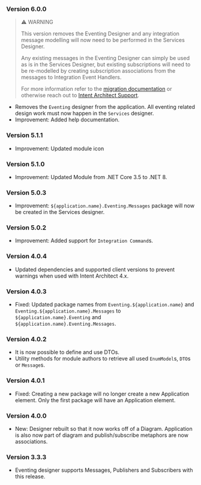 ﻿### Version 6.0.0

> ⚠️ WARNING
>
> This version removes the Eventing Designer and any integration message modelling will now need to be performed in the Services Designer.
>
> Any existing messages in the Eventing Designer can simply be used as is in the Services Designer, but existing subscriptions will need to be re-modelled by creating subscription associations from the messages to Integration Event Handlers.
>
> For more information refer to the [migration documentation](https://docs.intentarchitect.com/articles/application-development/modelling/services-designer/message-based-integration-modeling/message-based-integration-modeling.html#migrating-from-the-eventing-designer) or otherwise reach out to [Intent Architect Support](https://github.com/IntentArchitect/Support).

- Removes the `Eventing` designer from the application. All eventing related design work must now happen in the `Services` designer.
- Improvement: Added help documentation.

### Version 5.1.1

- Improvement: Updated module icon

### Version 5.1.0

- Improvement: Updated Module from .NET Core 3.5 to .NET 8.

### Version 5.0.3

- Improvement: `${application.name}.Eventing.Messages` package will now be created in the Services designer.

### Version 5.0.2

- Improvement: Added support for `Integration Command`s.

### Version 4.0.4

- Updated dependencies and supported client versions to prevent warnings when used with Intent Architect 4.x.

### Version 4.0.3

- Fixed: Updated package names from `Eventing.${application.name}` and `Eventing.${application.name}.Messages` to `${application.name}.Eventing` and `${application.name}.Eventing.Messages`.

### Version 4.0.2

- It is now possible to define and use DTOs.
- Utility methods for module authors to retrieve all used `EnumModel`s, `DTO`s or `Message`s.

### Version 4.0.1

- Fixed: Creating a new package will no longer create a new Application element. Only the first package will have an Application element.

### Version 4.0.0

- New: Designer rebuilt so that it now works off of a Diagram. Application is also now part of diagram and publish/subscribe metaphors are now associations.

### Version 3.3.3

- Eventing designer supports Messages, Publishers and Subscribers with this release.